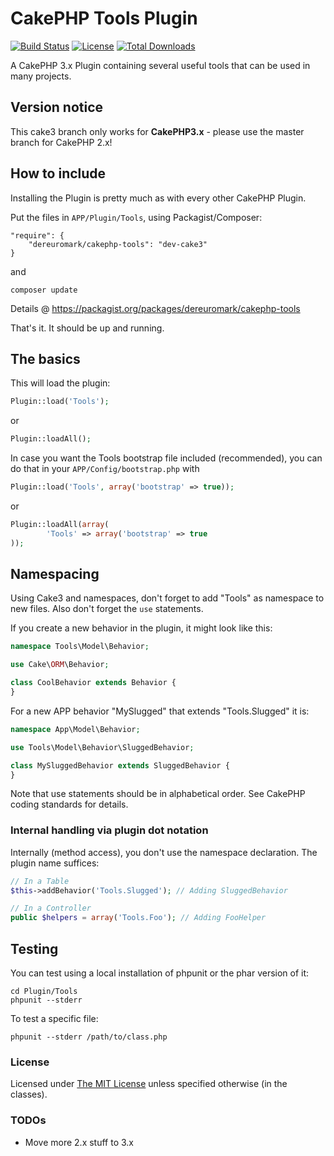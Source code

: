 # CakePHP Tools Plugin
[![Build Status](https://api.travis-ci.org/dereuromark/cakephp-tools.png?branch=cake3)](https://travis-ci.org/dereuromark/cakephp-tools)
[![License](https://poser.pugx.org/dereuromark/cakephp-tools/license.png)](https://packagist.org/packages/dereuromark/cakephp-tools)
[![Total Downloads](https://poser.pugx.org/dereuromark/tools-cakephp/d/total.png)](https://packagist.org/packages/dereuromark/cakephp-tools)

A CakePHP 3.x Plugin containing several useful tools that can be used in many projects.


## Version notice

This cake3 branch only works for **CakePHP3.x** - please use the master branch for CakePHP 2.x!


## How to include
Installing the Plugin is pretty much as with every other CakePHP Plugin.

Put the files in `APP/Plugin/Tools`, using Packagist/Composer:
```
"require": {
	"dereuromark/cakephp-tools": "dev-cake3"
}
```
and

	composer update

Details @ https://packagist.org/packages/dereuromark/cakephp-tools

That's it. It should be up and running.

## The basics
This will load the plugin:
```php
Plugin::load('Tools');
```
or
```php
Plugin::loadAll();
```

In case you want the Tools bootstrap file included (recommended), you can do that in your `APP/Config/bootstrap.php` with

```php
Plugin::load('Tools', array('bootstrap' => true));
```

or

```php
Plugin::loadAll(array(
		'Tools' => array('bootstrap' => true
));
```

## Namespacing
Using Cake3 and namespaces, don't forget to add "Tools" as namespace to new files.
Also don't forget the `use` statements.

If you create a new behavior in the plugin, it might look like this:
```php
namespace Tools\Model\Behavior;

use Cake\ORM\Behavior;

class CoolBehavior extends Behavior {
}
```

For a new APP behavior "MySlugged" that extends "Tools.Slugged" it is:
```php
namespace App\Model\Behavior;

use Tools\Model\Behavior\SluggedBehavior;

class MySluggedBehavior extends SluggedBehavior {
}
```
Note that use statements should be in alphabetical order.
See CakePHP coding standards for details.

### Internal handling via plugin dot notation
Internally (method access), you don't use the namespace declaration. The plugin name suffices:
```php
// In a Table
$this->addBehavior('Tools.Slugged'); // Adding SluggedBehavior

// In a Controller
public $helpers = array('Tools.Foo'); // Adding FooHelper
```

## Testing
You can test using a local installation of phpunit or the phar version of it:

	cd Plugin/Tools
	phpunit --stderr

To test a specific file:

	phpunit --stderr /path/to/class.php

### License
Licensed under [The MIT License](http://www.opensource.org/licenses/mit-license.php)
unless specified otherwise (in the classes).

### TODOs

* Move more 2.x stuff to 3.x
